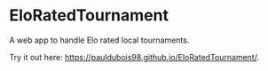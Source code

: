 # EloRatedTournament
A web app to handle Elo rated local tournaments.

Try it out here: https://pauldubois98.github.io/EloRatedTournament/.

